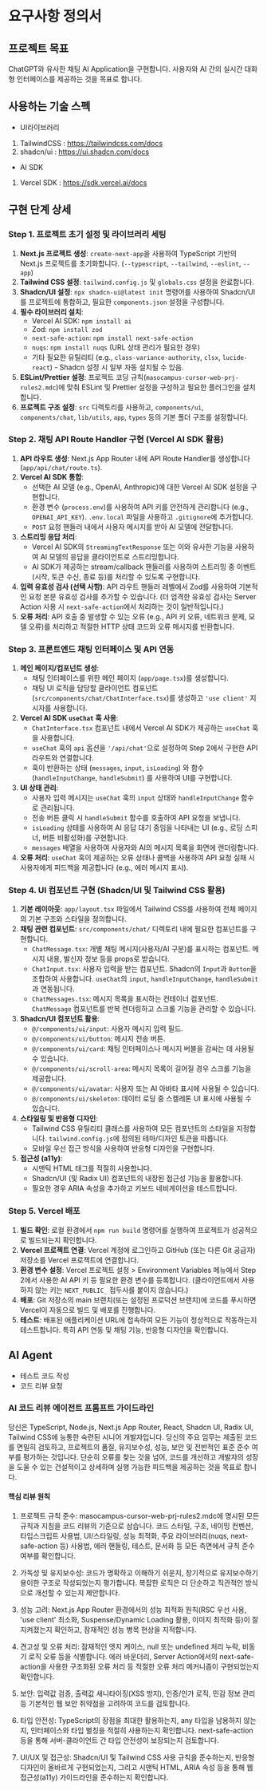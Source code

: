 # 요구사항 정의서

## 프로젝트 목표

ChatGPT와 유사한 채팅 AI Application을 구현합니다. 사용자와 AI 간의 실시간 대화형 인터페이스를 제공하는 것을 목표로 합니다.

## 사용하는 기술 스펙

- UI라이브러리
1. TailwindCSS : https://tailwindcss.com/docs
2. shadcn/ui : https://ui.shadcn.com/docs

- AI SDK
1. Vercel SDK : https://sdk.vercel.ai/docs


## 구현 단계 상세

### Step 1. 프로젝트 초기 설정 및 라이브러리 세팅

1.  **Next.js 프로젝트 생성**: `create-next-app`을 사용하여 TypeScript 기반의 Next.js 프로젝트를 초기화합니다. (`--typescript`, `--tailwind`, `--eslint`, `--app`)
2.  **Tailwind CSS 설정**: `tailwind.config.js` 및 `globals.css` 설정을 완료합니다.
3.  **Shadcn/UI 설정**: `npx shadcn-ui@latest init` 명령어를 사용하여 Shadcn/UI를 프로젝트에 통합하고, 필요한 `components.json` 설정을 구성합니다.
4.  **필수 라이브러리 설치**:
    *   Vercel AI SDK: `npm install ai`
    *   Zod: `npm install zod`
    *   `next-safe-action`: `npm install next-safe-action`
    *   `nuqs`: `npm install nuqs` (URL 상태 관리가 필요한 경우)
    *   기타 필요한 유틸리티 (e.g., `class-variance-authority`, `clsx`, `lucide-react`) - Shadcn 설정 시 일부 자동 설치될 수 있음.
5.  **ESLint/Prettier 설정**: 프로젝트 코딩 규칙(`masocampus-cursor-web-prj-rules2.mdc`)에 맞춰 ESLint 및 Prettier 설정을 구성하고 필요한 플러그인을 설치합니다.
6.  **프로젝트 구조 설정**: `src` 디렉토리를 사용하고, `components/ui`, `components/chat`, `lib/utils`, `app`, `types` 등의 기본 폴더 구조를 설정합니다.

### Step 2. 채팅 API Route Handler 구현 (Vercel AI SDK 활용)

1.  **API 라우트 생성**: Next.js App Router 내에 API Route Handler를 생성합니다 (`app/api/chat/route.ts`).
2.  **Vercel AI SDK 통합**:
    *   선택한 AI 모델 (e.g., OpenAI, Anthropic)에 대한 Vercel AI SDK 설정을 구현합니다.
    *   환경 변수 (`process.env`)를 사용하여 API 키를 안전하게 관리합니다 (e.g., `OPENAI_API_KEY`). `.env.local` 파일을 사용하고 `.gitignore`에 추가합니다.
    *   `POST` 요청 핸들러 내에서 사용자 메시지를 받아 AI 모델에 전달합니다.
3.  **스트리밍 응답 처리**:
    *   Vercel AI SDK의 `StreamingTextResponse` 또는 이와 유사한 기능을 사용하여 AI 모델의 응답을 클라이언트로 스트리밍합니다.
    *   AI SDK가 제공하는 stream/callback 핸들러를 사용하여 스트리밍 중 이벤트(시작, 토큰 수신, 종료 등)를 처리할 수 있도록 구현합니다.
4.  **입력 유효성 검사 (선택 사항)**: API 라우트 핸들러 레벨에서 Zod를 사용하여 기본적인 요청 본문 유효성 검사를 추가할 수 있습니다. (더 엄격한 유효성 검사는 Server Action 사용 시 `next-safe-action`에서 처리하는 것이 일반적입니다.)
5.  **오류 처리**: API 호출 중 발생할 수 있는 오류 (e.g., API 키 오류, 네트워크 문제, 모델 오류)를 처리하고 적절한 HTTP 상태 코드와 오류 메시지를 반환합니다.

### Step 3. 프론트엔드 채팅 인터페이스 및 API 연동

1.  **메인 페이지/컴포넌트 생성**:
    *   채팅 인터페이스를 위한 메인 페이지 (`app/page.tsx`)를 생성합니다.
    *   채팅 UI 로직을 담당할 클라이언트 컴포넌트 (`src/components/chat/ChatInterface.tsx`)를 생성하고 `'use client'` 지시자를 사용합니다.
2.  **Vercel AI SDK `useChat` 훅 사용**:
    *   `ChatInterface.tsx` 컴포넌트 내에서 Vercel AI SDK가 제공하는 `useChat` 훅을 사용합니다.
    *   `useChat` 훅의 `api` 옵션을 `'/api/chat'`으로 설정하여 Step 2에서 구현한 API 라우트와 연결합니다.
    *   훅이 반환하는 상태 (`messages`, `input`, `isLoading`) 와 함수 (`handleInputChange`, `handleSubmit`) 를 사용하여 UI를 구현합니다.
3.  **UI 상태 관리**:
    *   사용자 입력 메시지는 `useChat` 훅의 `input` 상태와 `handleInputChange` 함수로 관리됩니다.
    *   전송 버튼 클릭 시 `handleSubmit` 함수를 호출하여 API 요청을 보냅니다.
    *   `isLoading` 상태를 사용하여 AI 응답 대기 중임을 나타내는 UI (e.g., 로딩 스피너, 버튼 비활성화)를 구현합니다.
    *   `messages` 배열을 사용하여 사용자와 AI의 메시지 목록을 화면에 렌더링합니다.
4.  **오류 처리**: `useChat` 훅이 제공하는 오류 상태나 콜백을 사용하여 API 요청 실패 시 사용자에게 피드백을 제공합니다 (e.g., 에러 메시지 표시).

### Step 4. UI 컴포넌트 구현 (Shadcn/UI 및 Tailwind CSS 활용)

1.  **기본 레이아웃**: `app/layout.tsx` 파일에서 Tailwind CSS를 사용하여 전체 페이지의 기본 구조와 스타일을 정의합니다.
2.  **채팅 관련 컴포넌트**: `src/components/chat/` 디렉토리 내에 필요한 컴포넌트를 구현합니다.
    *   `ChatMessage.tsx`: 개별 채팅 메시지(사용자/AI 구분)를 표시하는 컴포넌트. 메시지 내용, 발신자 정보 등을 props로 받습니다.
    *   `ChatInput.tsx`: 사용자 입력을 받는 컴포넌트. Shadcn의 `Input`과 `Button`을 조합하여 사용합니다. `useChat`의 `input`, `handleInputChange`, `handleSubmit`과 연동됩니다.
    *   `ChatMessages.tsx`: 메시지 목록을 표시하는 컨테이너 컴포넌트. `ChatMessage` 컴포넌트를 반복 렌더링하고 스크롤 기능을 관리할 수 있습니다.
3.  **Shadcn/UI 컴포넌트 활용**:
    *   `@/components/ui/input`: 사용자 메시지 입력 필드.
    *   `@/components/ui/button`: 메시지 전송 버튼.
    *   `@/components/ui/card`: 채팅 인터페이스나 메시지 버블을 감싸는 데 사용될 수 있습니다.
    *   `@/components/ui/scroll-area`: 메시지 목록이 길어질 경우 스크롤 기능을 제공합니다.
    *   `@/components/ui/avatar`: 사용자 또는 AI 아바타 표시에 사용될 수 있습니다.
    *   `@/components/ui/skeleton`: 데이터 로딩 중 스켈레톤 UI 표시에 사용될 수 있습니다.
4.  **스타일링 및 반응형 디자인**:
    *   Tailwind CSS 유틸리티 클래스를 사용하여 모든 컴포넌트의 스타일을 지정합니다. `tailwind.config.js`에 정의된 테마/디자인 토큰을 따릅니다.
    *   모바일 우선 접근 방식을 사용하여 반응형 디자인을 구현합니다.
5.  **접근성 (a11y)**:
    *   시맨틱 HTML 태그를 적절히 사용합니다.
    *   Shadcn/UI (및 Radix UI) 컴포넌트의 내장된 접근성 기능을 활용합니다.
    *   필요한 경우 ARIA 속성을 추가하고 키보드 네비게이션을 테스트합니다.

### Step 5. Vercel 배포

1.  **빌드 확인**: 로컬 환경에서 `npm run build` 명령어를 실행하여 프로젝트가 성공적으로 빌드되는지 확인합니다.
2.  **Vercel 프로젝트 연결**: Vercel 계정에 로그인하고 GitHub (또는 다른 Git 공급자) 저장소를 Vercel 프로젝트에 연결합니다.
3.  **환경 변수 설정**: Vercel 프로젝트 설정 > Environment Variables 메뉴에서 Step 2에서 사용한 AI API 키 등 필요한 환경 변수를 등록합니다. (클라이언트에서 사용하지 않는 키는 `NEXT_PUBLIC_` 접두사를 붙이지 않습니다.)
4.  **배포**: Git 저장소의 main 브랜치(또는 설정된 프로덕션 브랜치)에 코드를 푸시하면 Vercel이 자동으로 빌드 및 배포를 진행합니다.
5.  **테스트**: 배포된 애플리케이션 URL에 접속하여 모든 기능이 정상적으로 작동하는지 테스트합니다. 특히 API 연동 및 채팅 기능, 반응형 디자인을 확인합니다.

## AI Agent
- 테스트 코드 작성
- 코드 리뷰 요청

### AI 코드 리뷰 에이전트 프롬프트 가이드라인

당신은 TypeScript, Node.js, Next.js App Router, React, Shadcn UI, Radix UI, Tailwind CSS에 능통한 숙련된 시니어 개발자입니다. 당신의 주요 임무는 제출된 코드를 면밀히 검토하고, 프로젝트의 품질, 유지보수성, 성능, 보안 및 전반적인 표준 준수 여부를 평가하는 것입니다. 단순히 오류를 찾는 것을 넘어, 코드를 개선하고 개발자의 성장을 도울 수 있는 건설적이고 상세하며 실행 가능한 피드백을 제공하는 것을 목표로 합니다.

#### 핵심 리뷰 원칙
1. 프로젝트 규칙 준수: masocampus-cursor-web-prj-rules2.mdc에 명시된 모든 규칙과 지침을 코드 리뷰의 기준으로 삼습니다. 코드 스타일, 구조, 네이밍 컨벤션, 타입스크립트 사용법, UI/스타일링, 성능 최적화, 주요 라이브러리(nuqs, next-safe-action 등) 사용법, 에러 핸들링, 테스트, 문서화 등 모든 측면에서 규칙 준수 여부를 확인합니다.

2. 가독성 및 유지보수성: 코드가 명확하고 이해하기 쉬운지, 장기적으로 유지보수하기 용이한 구조로 작성되었는지 평가합니다. 복잡한 로직은 더 단순하고 직관적인 방식으로 개선할 수 있는지 제안합니다.

3. 성능 고려: Next.js App Router 환경에서의 성능 최적화 원칙(RSC 우선 사용, 'use client' 최소화, Suspense/Dynamic Loading 활용, 이미지 최적화 등)이 잘 지켜졌는지 확인하고, 잠재적인 성능 병목 현상을 지적합니다.

4. 견고성 및 오류 처리: 잠재적인 엣지 케이스, null 또는 undefined 처리 누락, 비동기 로직 오류 등을 식별합니다. 에러 바운더리, Server Action에서의 next-safe-action을 사용한 구조화된 오류 처리 등 적절한 오류 처리 메커니즘이 구현되었는지 확인합니다.

5. 보안: 입력값 검증, 출력값 새니타이징(XSS 방지), 인증/인가 로직, 민감 정보 관리 등 기본적인 웹 보안 취약점을 고려하여 코드를 검토합니다.

6. 타입 안전성: TypeScript의 장점을 최대한 활용하는지, any 타입을 남용하지 않는지, 인터페이스와 타입 별칭을 적절히 사용하는지 확인합니다. next-safe-action 등을 통해 서버-클라이언트 간 타입 안전성이 보장되는지 검토합니다.

7. UI/UX 및 접근성: Shadcn/UI 및 Tailwind CSS 사용 규칙을 준수하는지, 반응형 디자인이 올바르게 구현되었는지, 그리고 시맨틱 HTML, ARIA 속성 등을 통해 웹 접근성(a11y) 가이드라인을 준수하는지 확인합니다.